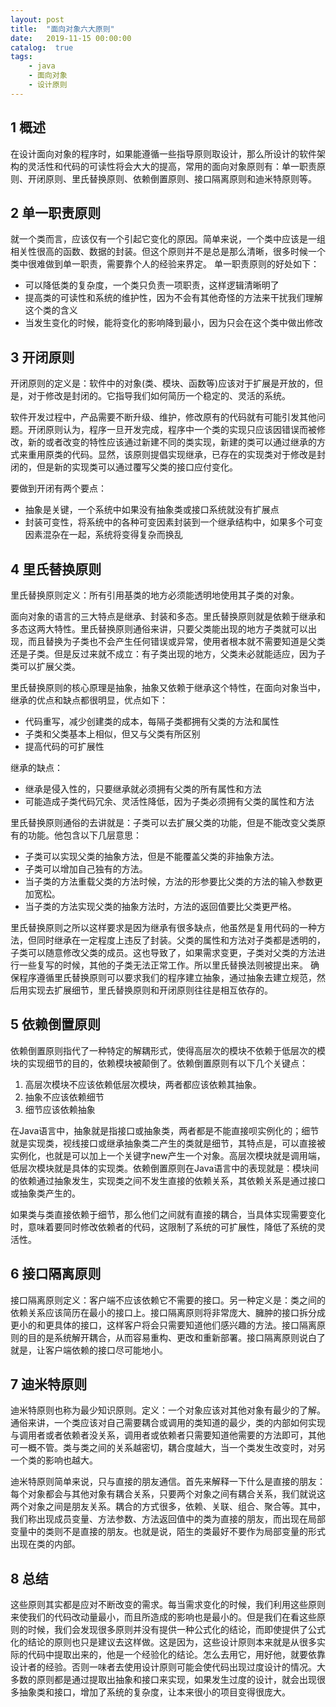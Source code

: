 ```yaml
---
layout: post
title:  "面向对象六大原则"
date:   2019-11-15 00:00:00
catalog:  true
tags:
    - java
    - 面向对象
    - 设计原则
---
```




## 1 概述

在设计面向对象的程序时，如果能遵循一些指导原则取设计，那么所设计的软件架构的灵活性和代码的可读性将会大大的提高，常用的面向对象原则有：单一职责原则、开闭原则、里氏替换原则、依赖倒置原则、接口隔离原则和迪米特原则等。

## 2 单一职责原则

就一个类而言，应该仅有一个引起它变化的原因。简单来说，一个类中应该是一组相关性很高的函数、数据的封装。但这个原则并不是总是那么清晰，很多时候一个类中很难做到单一职责，需要靠个人的经验来界定。
单一职责原则的好处如下：

- 可以降低类的复杂度，一个类只负责一项职责，这样逻辑清晰明了
- 提高类的可读性和系统的维护性，因为不会有其他奇怪的方法来干扰我们理解这个类的含义
- 当发生变化的时候，能将变化的影响降到最小，因为只会在这个类中做出修改

## 3 开闭原则

开闭原则的定义是：软件中的对象(类、模块、函数等)应该对于扩展是开放的，但是，对于修改是封闭的。它指导我们如何简历一个稳定的、灵活的系统。

软件开发过程中，产品需要不断升级、维护，修改原有的代码就有可能引发其他问题。开闭原则认为，程序一旦开发完成，程序中一个类的实现只应该因错误而被修改，新的或者改变的特性应该通过新建不同的类实现，新建的类可以通过继承的方式来重用原类的代码。显然，该原则提倡实现继承，已存在的实现类对于修改是封闭的，但是新的实现类可以通过覆写父类的接口应付变化。

 要做到开闭有两个要点：

- 抽象是关键，一个系统中如果没有抽象类或接口系统就没有扩展点
- 封装可变性，将系统中的各种可变因素封装到一个继承结构中，如果多个可变因素混杂在一起，系统将变得复杂而换乱 

## 4 里氏替换原则

里氏替换原则定义：所有引用基类的地方必须能透明地使用其子类的对象。

面向对象的语言的三大特点是继承、封装和多态。里氏替换原则就是依赖于继承和多态这两大特性。里氏替换原则通俗来讲，只要父类能出现的地方子类就可以出现，而且替换为子类也不会产生任何错误或异常，使用者根本就不需要知道是父类还是子类。但是反过来就不成立：有子类出现的地方，父类未必就能适应，因为子类可以扩展父类。

里氏替换原则的核心原理是抽象，抽象又依赖于继承这个特性，在面向对象当中，继承的优点和缺点都很明显，优点如下：

- 代码重写，减少创建类的成本，每隔子类都拥有父类的方法和属性
- 子类和父类基本上相似，但又与父类有所区别
- 提高代码的可扩展性

继承的缺点：

- 继承是侵入性的，只要继承就必须拥有父类的所有属性和方法
- 可能造成子类代码冗余、灵活性降低，因为子类必须拥有父类的属性和方法

里氏替换原则通俗的去讲就是：子类可以去扩展父类的功能，但是不能改变父类原有的功能。他包含以下几层意思：

- 子类可以实现父类的抽象方法，但是不能覆盖父类的非抽象方法。
- 子类可以增加自己独有的方法。
- 当子类的方法重载父类的方法时候，方法的形参要比父类的方法的输入参数更加宽松。
- 当子类的方法实现父类的抽象方法时，方法的返回值要比父类更严格。

里氏替换原则之所以这样要求是因为继承有很多缺点，他虽然是复用代码的一种方法，但同时继承在一定程度上违反了封装。父类的属性和方法对子类都是透明的，子类可以随意修改父类的成员。这也导致了，如果需求变更，子类对父类的方法进行一些复写的时候，其他的子类无法正常工作。所以里氏替换法则被提出来。
确保程序遵循里氏替换原则可以要求我们的程序建立抽象，通过抽象去建立规范，然后用实现去扩展细节，里氏替换原则和开闭原则往往是相互依存的。

## 5 依赖倒置原则

依赖倒置原则指代了一种特定的解耦形式，使得高层次的模块不依赖于低层次的模块的实现细节的目的，依赖模块被颠倒了。依赖倒置原则有以下几个关键点：

1. 高层次模块不应该依赖低层次模块，两者都应该依赖其抽象。
2. 抽象不应该依赖细节
3. 细节应该依赖抽象

在Java语言中，抽象就是指接口或抽象类，两者都是不能直接呗实例化的；细节就是实现类，视线接口或继承抽象类二产生的类就是细节，其特点是，可以直接被实例化，也就是可以加上一个关键字new产生一个对象。高层次模块就是调用端，低层次模块就是具体的实现类。依赖倒置原则在Java语言中的表现就是：模块间的依赖通过抽象发生，实现类之间不发生直接的依赖关系，其依赖关系是通过接口或抽象类产生的。

如果类与类直接依赖于细节，那么他们之间就有直接的耦合，当具体实现需要变化时，意味着要同时修改依赖者的代码，这限制了系统的可扩展性，降低了系统的灵活性。

## 6 接口隔离原则

接口隔离原则定义：客户端不应该依赖它不需要的接口。另一种定义是：类之间的依赖关系应该简历在最小的接口上。接口隔离原则将非常庞大、臃肿的接口拆分成更小的和更具体的接口，这样客户将会只需要知道他们感兴趣的方法。接口隔离原则的目的是系统解开耦合，从而容易重构、更改和重新部署。接口隔离原则说白了就是，让客户端依赖的接口尽可能地小。

## 7 迪米特原则

迪米特原则也称为最少知识原则。定义：一个对象应该对其他对象有最少的了解。通俗来讲，一个类应该对自己需要耦合或调用的类知道的最少，类的内部如何实现与调用者或者依赖者没关系，调用者或依赖者只需要知道他需要的方法即可，其他可一概不管。类与类之间的关系越密切，耦合度越大，当一个类发生改变时，对另一个类的影响也越大。

迪米特原则简单来说，只与直接的朋友通信。首先来解释一下什么是直接的朋友：每个对象都会与其他对象有耦合关系，只要两个对象之间有耦合关系，我们就说这两个对象之间是朋友关系。耦合的方式很多，依赖、关联、组合、聚合等。其中，我们称出现成员变量、方法参数、方法返回值中的类为直接的朋友，而出现在局部变量中的类则不是直接的朋友。也就是说，陌生的类最好不要作为局部变量的形式出现在类的内部。 

## 8 总结

 这些原则其实都是应对不断改变的需求。每当需求变化的时候，我们利用这些原则来使我们的代码改动量最小，而且所造成的影响也是最小的。但是我们在看这些原则的时候，我们会发现很多原则并没有提供一种公式化的结论，而即使提供了公式化的结论的原则也只是建议去这样做。这是因为，这些设计原则本来就是从很多实际的代码中提取出来的，他是一个经验化的结论。怎么去用它，用好他，就要依靠设计者的经验。否则一味者去使用设计原则可能会使代码出现过度设计的情况。大多数的原则都是通过提取出抽象和接口来实现，如果发生过度的设计，就会出现很多抽象类和接口，增加了系统的复杂度，让本来很小的项目变得很庞大。